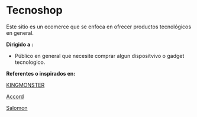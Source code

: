 # Tecnoshop
Este sitio es un ecomerce que se enfoca en ofrecer productos tecnológicos en general.


**Dirigido a :**

- Público en general que necesite comprar algun dispositvivo o gadget tecnologico.


**Referentes o inspirados en:**

[KINGMONSTER](https://kingmonster.com/)

[Accord](https://accord.dk/)

[Salomon](https://salomon.ru/)
